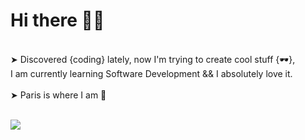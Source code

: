 # Hi there 🖖🏼
<br />
➤ Discovered {coding} lately, now I'm trying to create cool stuff {🕶}, <br />
I am currently learning Software Development && I absolutely love it.
<br />
<br />
➤ Paris is where I am 📍 
<br />
<br />

![](https://media.giphy.com/media/QWkuGmMgphvmE/giphy.gif)
